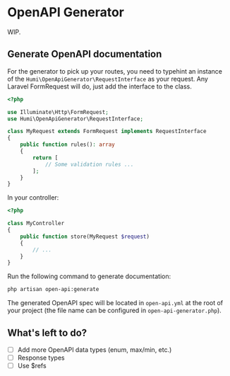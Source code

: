 # OpenAPI Generator

WIP.

## Generate OpenAPI documentation

For the generator to pick up your routes, you need to typehint an instance of the `Humi\OpenApiGenerator\RequestInterface` as your request. Any Laravel FormRequest will do, just add the interface to the class.

```php
<?php

use Illuminate\Http\FormRequest;
use Humi\OpenApiGenerator\RequestInterface;

class MyRequest extends FormRequest implements RequestInterface
{
    public function rules(): array
    {
        return [
            // Some validation rules ...
        ];
    }
}
```

In your controller:

```php
<?php

class MyController
{
    public function store(MyRequest $request)
    {
        // ...
    }
}
```

Run the following command to generate documentation:

```sh
php artisan open-api:generate
```

The generated OpenAPI spec will be located in `open-api.yml` at the root of your project (the file name can be configured in `open-api-generator.php`).

## What's left to do?

-   [ ] Add more OpenAPI data types (enum, max/min, etc.)
-   [ ] Response types
-   [ ] Use $refs
